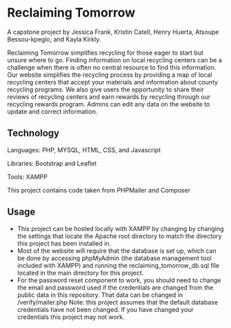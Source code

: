 # Reclaiming Tomorrow
A capstone project by Jessica Frank, Kristin Catell, Henry Huerta, Atsoupe Bessou-kpeglo, and Kayla Kirkly.

Reclaiming Tomorrow simplifies recycling for those eager to start but unsure where to go. Finding information on local recycling centers can be a challenge when there is often no central resource to find this information. Our website simplifies the recycling process by providing a map of local recycling centers that accept your materials and information about county recycling programs. We also give users the opportunity to share their reviews of recycling centers and earn rewards by recycling through our recycling rewards program. Admins can edit any data on the website to update and correct information.

## Technology
Languages: PHP, MYSQL, HTML, CSS, and Javascript

Libraries: Bootstrap and Leaflet

Tools: XAMPP

This project contains code taken from PHPMailer and Composer

## Usage
- This project can be hosted locally with XAMPP by changing by changing the settings that locate the Apache root directory to match the directory this project has been installed in. 
- Most of the website will require that the database is set up, which can be done by accessing phpMyAdmin (the database management tool included with XAMPP) and running the reclaiming_tomorrow_db.sql file located in the main directory for this project.
- For the password reset component to work, you should need to change the email and password used if the credentials are changed from the public data in this repository. That data can be changed in /verify/mailer.php
Note: this project assumes that the default database credentials have not been changed. If you have changed your credentials this project may not work.
